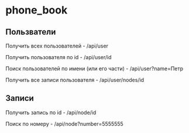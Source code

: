 # phone_book

Пользватели
------------------------------------------------------
Получить всех пользователей -       /api/user

Получить пользователя по id -       /api/user/id

Поиск пользователей по имени (или его части) - /api/user?name=Петр

Получить все записи пользователя -  /api/user/nodes/id

Записи
------------------------------------------------------
Получить запись по id - /api/node/id

Поиск по номеру       - /api/node?number=5555555

